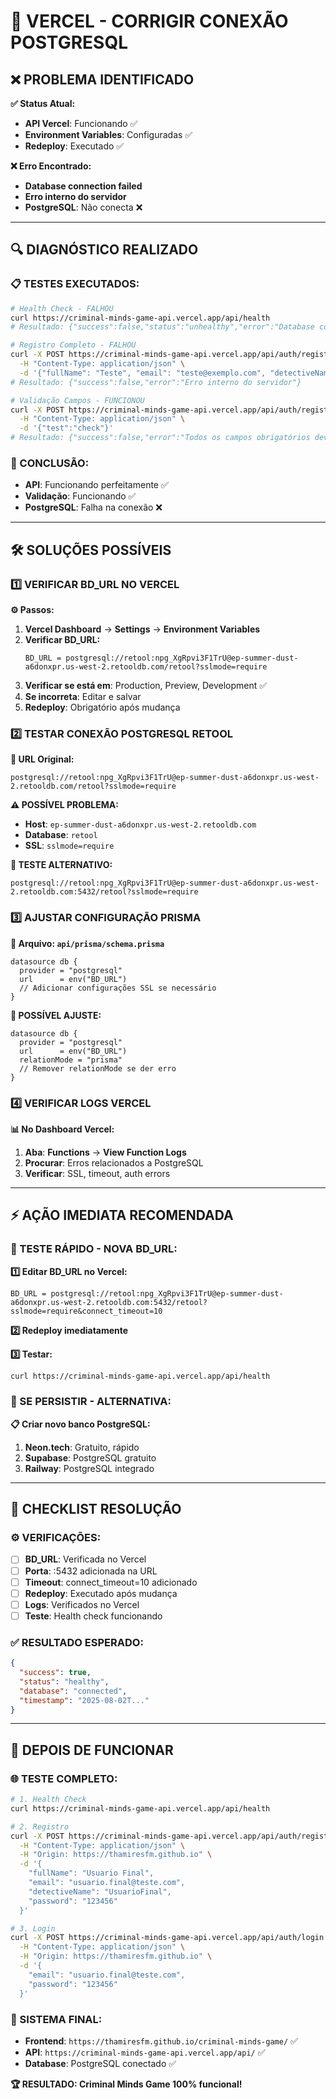 # 🔧 VERCEL - CORRIGIR CONEXÃO POSTGRESQL

## ❌ PROBLEMA IDENTIFICADO

**✅ Status Atual:**
- **API Vercel**: Funcionando ✅
- **Environment Variables**: Configuradas ✅
- **Redeploy**: Executado ✅

**❌ Erro Encontrado:**
- **Database connection failed**
- **Erro interno do servidor**
- **PostgreSQL**: Não conecta ❌

---

## 🔍 DIAGNÓSTICO REALIZADO

### **📋 TESTES EXECUTADOS:**

```bash
# Health Check - FALHOU
curl https://criminal-minds-game-api.vercel.app/api/health
# Resultado: {"success":false,"status":"unhealthy","error":"Database connection failed"}

# Registro Completo - FALHOU  
curl -X POST https://criminal-minds-game-api.vercel.app/api/auth/register \
  -H "Content-Type: application/json" \
  -d '{"fullName": "Teste", "email": "teste@exemplo.com", "detectiveName": "Teste", "password": "123456"}'
# Resultado: {"success":false,"error":"Erro interno do servidor"}

# Validação Campos - FUNCIONOU
curl -X POST https://criminal-minds-game-api.vercel.app/api/auth/register \
  -H "Content-Type: application/json" \
  -d '{"test":"check"}'
# Resultado: {"success":false,"error":"Todos os campos obrigatórios devem ser preenchidos"}
```

### **🎯 CONCLUSÃO:**
- **API**: Funcionando perfeitamente ✅
- **Validação**: Funcionando ✅
- **PostgreSQL**: Falha na conexão ❌

---

## 🛠️ SOLUÇÕES POSSÍVEIS

### **1️⃣ VERIFICAR BD_URL NO VERCEL**

**⚙️ Passos:**
1. **Vercel Dashboard** → **Settings** → **Environment Variables**
2. **Verificar BD_URL:**
   ```
   BD_URL = postgresql://retool:npg_XgRpvi3F1TrU@ep-summer-dust-a6donxpr.us-west-2.retooldb.com/retool?sslmode=require
   ```
3. **Verificar se está em**: Production, Preview, Development ✅
4. **Se incorreta**: Editar e salvar
5. **Redeploy**: Obrigatório após mudança

### **2️⃣ TESTAR CONEXÃO POSTGRESQL RETOOL**

**🔗 URL Original:**
```
postgresql://retool:npg_XgRpvi3F1TrU@ep-summer-dust-a6donxpr.us-west-2.retooldb.com/retool?sslmode=require
```

**⚠️ POSSÍVEL PROBLEMA:**
- **Host**: `ep-summer-dust-a6donxpr.us-west-2.retooldb.com`
- **Database**: `retool`
- **SSL**: `sslmode=require`

**🧪 TESTE ALTERNATIVO:**
```
postgresql://retool:npg_XgRpvi3F1TrU@ep-summer-dust-a6donxpr.us-west-2.retooldb.com:5432/retool?sslmode=require
```

### **3️⃣ AJUSTAR CONFIGURAÇÃO PRISMA**

**📁 Arquivo: `api/prisma/schema.prisma`**
```prisma
datasource db {
  provider = "postgresql"
  url      = env("BD_URL")
  // Adicionar configurações SSL se necessário
}
```

**🔧 POSSÍVEL AJUSTE:**
```prisma
datasource db {
  provider = "postgresql"
  url      = env("BD_URL")
  relationMode = "prisma"
  // Remover relationMode se der erro
}
```

### **4️⃣ VERIFICAR LOGS VERCEL**

**📊 No Dashboard Vercel:**
1. **Aba**: **Functions** → **View Function Logs**
2. **Procurar**: Erros relacionados a PostgreSQL
3. **Verificar**: SSL, timeout, auth errors

---

## ⚡ AÇÃO IMEDIATA RECOMENDADA

### **🎯 TESTE RÁPIDO - NOVA BD_URL:**

**1️⃣ Editar BD_URL no Vercel:**
```
BD_URL = postgresql://retool:npg_XgRpvi3F1TrU@ep-summer-dust-a6donxpr.us-west-2.retooldb.com:5432/retool?sslmode=require&connect_timeout=10
```

**2️⃣ Redeploy imediatamente**

**3️⃣ Testar:**
```bash
curl https://criminal-minds-game-api.vercel.app/api/health
```

### **🔄 SE PERSISTIR - ALTERNATIVA:**

**📋 Criar novo banco PostgreSQL:**
1. **Neon.tech**: Gratuito, rápido
2. **Supabase**: PostgreSQL gratuito
3. **Railway**: PostgreSQL integrado

---

## 🎯 CHECKLIST RESOLUÇÃO

### **⚙️ VERIFICAÇÕES:**
- [ ] **BD_URL**: Verificada no Vercel
- [ ] **Porta**: :5432 adicionada na URL
- [ ] **Timeout**: connect_timeout=10 adicionado
- [ ] **Redeploy**: Executado após mudança
- [ ] **Logs**: Verificados no Vercel
- [ ] **Teste**: Health check funcionando

### **✅ RESULTADO ESPERADO:**
```json
{
  "success": true,
  "status": "healthy",
  "database": "connected",
  "timestamp": "2025-08-02T..."
}
```

---

## 🚀 DEPOIS DE FUNCIONAR

### **🌐 TESTE COMPLETO:**
```bash
# 1. Health Check
curl https://criminal-minds-game-api.vercel.app/api/health

# 2. Registro
curl -X POST https://criminal-minds-game-api.vercel.app/api/auth/register \
  -H "Content-Type: application/json" \
  -H "Origin: https://thamiresfm.github.io" \
  -d '{
    "fullName": "Usuario Final",
    "email": "usuario.final@teste.com", 
    "detectiveName": "UsuarioFinal",
    "password": "123456"
  }'

# 3. Login
curl -X POST https://criminal-minds-game-api.vercel.app/api/auth/login \
  -H "Content-Type: application/json" \
  -H "Origin: https://thamiresfm.github.io" \
  -d '{
    "email": "usuario.final@teste.com",
    "password": "123456"
  }'
```

### **🎉 SISTEMA FINAL:**
- **Frontend**: `https://thamiresfm.github.io/criminal-minds-game/` ✅
- **API**: `https://criminal-minds-game-api.vercel.app/api/` ✅
- **Database**: PostgreSQL conectado ✅

**🏆 RESULTADO: Criminal Minds Game 100% funcional!**